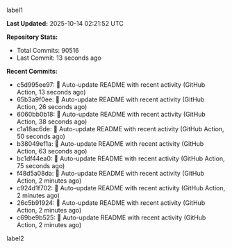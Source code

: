 
label1 
<!-- ACTIVITY_START -->
**Last Updated:** 2025-10-14 02:21:52 UTC

**Repository Stats:**
- Total Commits: 90516
- Last Commit: 13 seconds ago

**Recent Commits:**
- c5d995ee97: 🤖 Auto-update README with recent activity (GitHub Action, 13 seconds ago)
- 65b3a9f0ee: 🤖 Auto-update README with recent activity (GitHub Action, 26 seconds ago)
- 6060bb0b18: 🤖 Auto-update README with recent activity (GitHub Action, 38 seconds ago)
- c1a18ac6de: 🤖 Auto-update README with recent activity (GitHub Action, 50 seconds ago)
- b38049ef1a: 🤖 Auto-update README with recent activity (GitHub Action, 63 seconds ago)
- bc1df44ea0: 🤖 Auto-update README with recent activity (GitHub Action, 75 seconds ago)
- f48d5a08da: 🤖 Auto-update README with recent activity (GitHub Action, 2 minutes ago)
- c924d1f702: 🤖 Auto-update README with recent activity (GitHub Action, 2 minutes ago)
- 26c5b91924: 🤖 Auto-update README with recent activity (GitHub Action, 2 minutes ago)
- c69be9b525: 🤖 Auto-update README with recent activity (GitHub Action, 2 minutes ago)
<!-- ACTIVITY_END -->

label2
